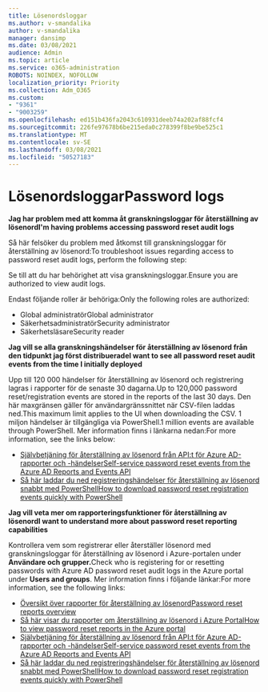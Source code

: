 ```yaml
---
title: Lösenordsloggar
ms.author: v-smandalika
author: v-smandalika
manager: dansimp
ms.date: 03/08/2021
audience: Admin
ms.topic: article
ms.service: o365-administration
ROBOTS: NOINDEX, NOFOLLOW
localization_priority: Priority
ms.collection: Adm_O365
ms.custom:
- "9361"
- "9003259"
ms.openlocfilehash: ed151b436fa2043c610931deeb74a202af88fcf4
ms.sourcegitcommit: 226fe97678b6be215eda0c278399f8be9be525c1
ms.translationtype: MT
ms.contentlocale: sv-SE
ms.lasthandoff: 03/08/2021
ms.locfileid: "50527183"
---
```

# <a name="password-logs"></a><span data-ttu-id="d65e0-102">Lösenordsloggar</span><span class="sxs-lookup"><span data-stu-id="d65e0-102">Password logs</span></span>

<span data-ttu-id="d65e0-103">**Jag har problem med att komma åt granskningsloggar för återställning av lösenord**</span><span class="sxs-lookup"><span data-stu-id="d65e0-103">**I'm having problems accessing password reset audit logs**</span></span>

<span data-ttu-id="d65e0-104">Så här felsöker du problem med åtkomst till granskningsloggar för återställning av lösenord:</span><span class="sxs-lookup"><span data-stu-id="d65e0-104">To troubleshoot issues regarding access to password reset audit logs, perform the following step:</span></span>

<span data-ttu-id="d65e0-105">Se till att du har behörighet att visa granskningsloggar.</span><span class="sxs-lookup"><span data-stu-id="d65e0-105">Ensure you are authorized to view audit logs.</span></span> 

<span data-ttu-id="d65e0-106">Endast följande roller är behöriga:</span><span class="sxs-lookup"><span data-stu-id="d65e0-106">Only the following roles are authorized:</span></span>
 - <span data-ttu-id="d65e0-107">Global administratör</span><span class="sxs-lookup"><span data-stu-id="d65e0-107">Global administrator</span></span>
 - <span data-ttu-id="d65e0-108">Säkerhetsadministratör</span><span class="sxs-lookup"><span data-stu-id="d65e0-108">Security administrator</span></span>
 - <span data-ttu-id="d65e0-109">Säkerhetsläsare</span><span class="sxs-lookup"><span data-stu-id="d65e0-109">Security reader</span></span>

<span data-ttu-id="d65e0-110">**Jag vill se alla granskningshändelser för återställning av lösenord från den tidpunkt jag först distribuerade**</span><span class="sxs-lookup"><span data-stu-id="d65e0-110">**I want to see all password reset audit events from the time I initially deployed**</span></span>

<span data-ttu-id="d65e0-111">Upp till 120 000 händelser för återställning av lösenord och registrering lagras i rapporter för de senaste 30 dagarna.</span><span class="sxs-lookup"><span data-stu-id="d65e0-111">Up to 120,000 password reset/registration events are stored in the reports of the last 30 days.</span></span> <span data-ttu-id="d65e0-112">Den här maxgränsen gäller för användargränssnittet när CSV-filen laddas ned.</span><span class="sxs-lookup"><span data-stu-id="d65e0-112">This maximum limit applies to the UI when downloading the CSV.</span></span> <span data-ttu-id="d65e0-113">1 miljon händelser är tillgängliga via PowerShell.</span><span class="sxs-lookup"><span data-stu-id="d65e0-113">1 million events are available through PowerShell.</span></span>
<span data-ttu-id="d65e0-114">Mer information finns i länkarna nedan:</span><span class="sxs-lookup"><span data-stu-id="d65e0-114">For more information, see the links below:</span></span>

- [<span data-ttu-id="d65e0-115">Självbetjäning för återställning av lösenord från API:t för Azure AD-rapporter och -händelser</span><span class="sxs-lookup"><span data-stu-id="d65e0-115">Self-service password reset events from the Azure AD Reports and Events API</span></span>](https://docs.microsoft.com/azure/active-directory/authentication/howto-sspr-reporting)
- [<span data-ttu-id="d65e0-116">Så här laddar du ned registreringshändelser för återställning av lösenord snabbt med PowerShell</span><span class="sxs-lookup"><span data-stu-id="d65e0-116">How to download password reset registration events quickly with PowerShell</span></span>](https://docs.microsoft.com/azure/active-directory/authentication/howto-sspr-reporting)

<span data-ttu-id="d65e0-117">**Jag vill veta mer om rapporteringsfunktioner för återställning av lösenord**</span><span class="sxs-lookup"><span data-stu-id="d65e0-117">**I want to understand more about password reset reporting capabilities**</span></span>

<span data-ttu-id="d65e0-118">Kontrollera vem som registrerar eller återställer lösenord med granskningsloggar för återställning av lösenord i Azure-portalen under **Användare och grupper.**</span><span class="sxs-lookup"><span data-stu-id="d65e0-118">Check who is registering for or resetting passwords with Azure AD password reset audit logs in the Azure portal under **Users and groups**.</span></span>
<span data-ttu-id="d65e0-119">Mer information finns i följande länkar:</span><span class="sxs-lookup"><span data-stu-id="d65e0-119">For more information, see the following links:</span></span>

- [<span data-ttu-id="d65e0-120">Översikt över rapporter för återställning av lösenord</span><span class="sxs-lookup"><span data-stu-id="d65e0-120">Password reset reports overview</span></span>](https://docs.microsoft.com/azure/active-directory/authentication/howto-sspr-reporting)
- [<span data-ttu-id="d65e0-121">Så här visar du rapporter om återställning av lösenord i Azure Portal</span><span class="sxs-lookup"><span data-stu-id="d65e0-121">How to view password reset reports in the Azure portal</span></span>](https://docs.microsoft.com/azure/active-directory/authentication/howto-sspr-reporting)
- [<span data-ttu-id="d65e0-122">Självbetjäning för återställning av lösenord från API:t för Azure AD-rapporter och -händelser</span><span class="sxs-lookup"><span data-stu-id="d65e0-122">Self-service password reset events from the Azure AD Reports and Events API</span></span>](https://docs.microsoft.com/azure/active-directory/authentication/howto-sspr-reporting)
- [<span data-ttu-id="d65e0-123">Så här laddar du ned registreringshändelser för återställning av lösenord snabbt med PowerShell</span><span class="sxs-lookup"><span data-stu-id="d65e0-123">How to download password reset registration events quickly with PowerShell</span></span>](https://docs.microsoft.com/azure/active-directory/authentication/howto-sspr-reporting)


